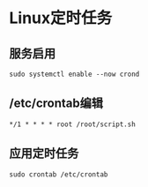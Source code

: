 # Linux定时任务

## 服务启用

``` shell
sudo systemctl enable --now crond
```

## /etc/crontab编辑

``` text
*/1 * * * * root /root/script.sh
```

## 应用定时任务

``` shell
sudo crontab /etc/crontab
```
